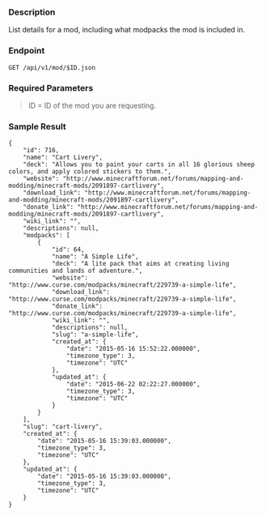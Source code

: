### Description

List details for a mod, including what modpacks the mod is included in.

### Endpoint

```GET /api/v1/mod/$ID.json```

### Required Parameters

> ID = ID of the mod you are requesting.

### Sample Result

```
{
    "id": 716,
    "name": "Cart Livery",
    "deck": "Allows you to paint your carts in all 16 glorious sheep colors, and apply colored stickers to them.",
    "website": "http://www.minecraftforum.net/forums/mapping-and-modding/minecraft-mods/2091897-cartlivery",
    "download_link": "http://www.minecraftforum.net/forums/mapping-and-modding/minecraft-mods/2091897-cartlivery",
    "donate_link": "http://www.minecraftforum.net/forums/mapping-and-modding/minecraft-mods/2091897-cartlivery",
    "wiki_link": "",
    "descriptions": null,
    "modpacks": [
        {
            "id": 64,
            "name": "A Simple Life",
            "deck": "A lite pack that aims at creating living communities and lands of adventure.",
            "website": "http://www.curse.com/modpacks/minecraft/229739-a-simple-life",
            "download_link": "http://www.curse.com/modpacks/minecraft/229739-a-simple-life",
            "donate_link": "http://www.curse.com/modpacks/minecraft/229739-a-simple-life",
            "wiki_link": "",
            "descriptions": null,
            "slug": "a-simple-life",
            "created_at": {
                "date": "2015-05-16 15:52:22.000000",
                "timezone_type": 3,
                "timezone": "UTC"
            },
            "updated_at": {
                "date": "2015-06-22 02:22:27.000000",
                "timezone_type": 3,
                "timezone": "UTC"
            }
        }
    ],
    "slug": "cart-livery",
    "created_at": {
        "date": "2015-05-16 15:39:03.000000",
        "timezone_type": 3,
        "timezone": "UTC"
    },
    "updated_at": {
        "date": "2015-05-16 15:39:03.000000",
        "timezone_type": 3,
        "timezone": "UTC"
    }
}
```
